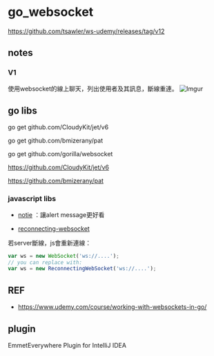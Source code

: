 # go_websocket
https://github.com/tsawler/ws-udemy/releases/tag/v12
## notes

### V1
使用websocket的線上聊天，列出使用者及其訊息，斷線重連。
![Imgur](https://i.imgur.com/qPGDjok.jpg)

## go libs
go get github.com/CloudyKit/jet/v6

go get github.com/bmizerany/pat

go get github.com/gorilla/websocket

https://github.com/CloudyKit/jet/v6

https://github.com/bmizerany/pat


### javascript libs

* [notie](https://github.com/jaredreich/notie)
  ：讓alert message更好看

* [reconnecting-websocket](https://github.com/joewalnes/reconnecting-websocket)

若server斷線，js會重新連線：

```js
var ws = new WebSocket('ws://....');
// you can replace with:
var ws = new ReconnectingWebSocket('ws://....');
```

## REF
* https://www.udemy.com/course/working-with-websockets-in-go/

## plugin
EmmetEverywhere Plugin for IntelliJ IDEA
